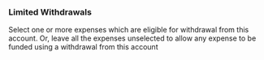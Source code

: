 ### Limited Withdrawals

Select one or more expenses which are eligible for withdrawal 
from this account. Or, leave all the expenses unselected to
allow any expense to be funded using a withdrawal from this account